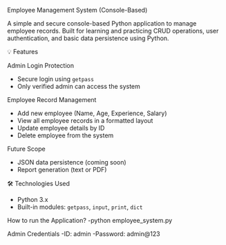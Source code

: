 Employee Management System (Console-Based)

A simple and secure console-based Python application to manage employee records. Built for learning and practicing CRUD operations, user authentication, and basic data persistence using Python.



💡 Features

Admin Login Protection
  - Secure login using `getpass`
  - Only verified admin can access the system

Employee Record Management
  - Add new employee (Name, Age, Experience, Salary)
  - View all employee records in a formatted layout
  - Update employee details by ID
  - Delete employee from the system

Future Scope
  - JSON data persistence (coming soon)
  - Report generation (text or PDF)



 🛠 Technologies Used

- Python 3.x
- Built-in modules: `getpass`, `input`, `print`, `dict`


How to run the Application?
  -python employee_system.py

Admin Credentials
   -ID: admin
   -Password: admin@123
